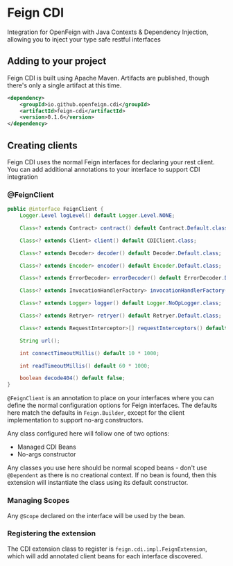 # Feign CDI
Integration for OpenFeign with Java Contexts & Dependency Injection, allowing you to inject your type safe restful interfaces

## Adding to your project
Feign CDI is built using Apache Maven.  Artifacts are published, though there's only a single artifact at this time.

```xml
<dependency>
    <groupId>io.github.openfeign.cdi</groupId>
    <artifactId>feign-cdi</artifactId>
    <version>0.1.6</version>
</dependency>
```

## Creating clients
Feign CDI uses the normal Feign interfaces for declaring your rest client.  You can add additional annotations to your interface to support CDI integration

### @FeignClient

```java
public @interface FeignClient {
    Logger.Level logLevel() default Logger.Level.NONE;

    Class<? extends Contract> contract() default Contract.Default.class;

    Class<? extends Client> client() default CDIClient.class;

    Class<? extends Decoder> decoder() default Decoder.Default.class;

    Class<? extends Encoder> encoder() default Encoder.Default.class;

    Class<? extends ErrorDecoder> errorDecoder() default ErrorDecoder.Default.class;

    Class<? extends InvocationHandlerFactory> invocationHandlerFactory() default InvocationHandlerFactory.Default.class;

    Class<? extends Logger> logger() default Logger.NoOpLogger.class;

    Class<? extends Retryer> retryer() default Retryer.Default.class;

    Class<? extends RequestInterceptor>[] requestInterceptors() default {};

    String url();

    int connectTimeoutMillis() default 10 * 1000;

    int readTimeoutMillis() default 60 * 1000;

    boolean decode404() default false;
}
```

`@FeignClient` is an annotation to place on your interfaces where you can define the normal configuration options for Feign interfaces.  The defaults here match the defaults in `Feign.Builder`, except for the client implementation to support no-arg constructors.

Any class configured here will follow one of two options:

- Managed CDI Beans
- No-args constructor

Any classes you use here should be normal scoped beans - don't use `@Dependent` as there is no creational context.  If no bean is found, then this extension will instantiate the class using its default constructor.

### Managing Scopes

Any `@Scope` declared on the interface will be used by the bean.

### Registering the extension

The CDI extension class to register is `feign.cdi.impl.FeignExtension`, which will add annotated client beans for each interface discovered.